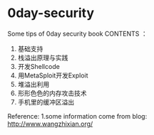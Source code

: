 # 0day-security
Some tips of 0day security book
CONTENTS ：
1. 基础支持
2. 栈溢出原理与实践
3. 开发Shellcode
4. 用MetaSploit开发Exploit
5. 堆溢出利用
6. 形形色色的内存攻击技术
7. 手机里的缓冲区溢出


Reference:
1.some information come from blog: http://www.wangzhixian.org/
